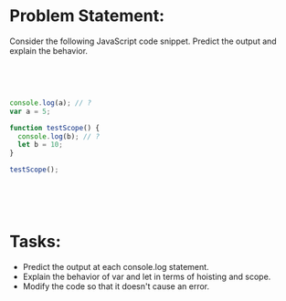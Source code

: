 # Problem Statement:

Consider the following JavaScript code snippet. Predict the output and explain the behavior.

&nbsp;

&nbsp;

```js
console.log(a); // ?
var a = 5;

function testScope() {
  console.log(b); // ?
  let b = 10;
}

testScope();
```

&nbsp;

&nbsp;

# Tasks:

- Predict the output at each console.log statement.
- Explain the behavior of var and let in terms of hoisting and scope.
- Modify the code so that it doesn't cause an error.

&nbsp;

&nbsp;

&nbsp;

&nbsp;

&nbsp;
